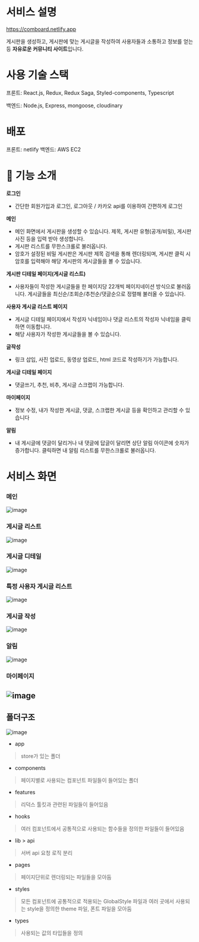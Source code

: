 
# 서비스 설명
https://comboard.netlify.app

게시판을 생성하고, 게시판에 맞는 게시글을 작성하여 사용자들과 소통하고 정보를 얻는 등 **자유로운 커뮤니티 사이트**입니다.


# 사용 기술 스택

프론트: React.js, Redux, Redux Saga, Styled-components, Typescript

백엔드: Node.js, Express, mongoose, cloudinary

# 배포
프론트: netlify
백엔드: AWS EC2

# **🔨 기능 소개**

**로그인**

- 간단한 회원가입과 로그인, 로그아웃 / 카카오 api를 이용하여 간편하게 로그인

**메인**

- 메인 화면에서 게시판을 생성할 수 있습니다. 제목, 게시판 유형(공개/비밀), 게시판 사진 등을 입력 받아 생성합니다.
- 게시판 리스트를 무한스크롤로 불러옵니다.
- 암호가 설정된 비밀 게시판은 게시판 제목 검색을 통해 렌더링되며, 게시판 클릭 시 암호를 입력해야 해당 게시판의 게시글들을 볼 수 있습니다.

**게시판 디테일 페이지(게시글 리스트)**

- 사용자들이 작성한 게시글들을 한 페이지당 22개씩 페이지네이션 방식으로 불러옵니다.
게시글들을 최신순/조회순/추천순/댓글순으로 정렬해 불러올 수 있습니다.

**사용자 게시글 리스트 페이지**

- 게시글 디테일 페이지에서 작성자 닉네임이나 댓글 리스트의 작성자 닉네임을 클릭하면 이동합니다.
- 해당 사용자가 작성한 게시글들을 볼 수 있습니다.

**글작성**

- 링크 삽입, 사진 업로드, 동영상 업로드, html 코드로 작성하기가 가능합니다.

**게시글 디테일 페이지**

- 댓글쓰기, 추천, 비추, 게시글 스크랩이 가능합니다.

**마이페이지**

- 정보 수정, 내가 작성한 게시글, 댓글, 스크랩한 게시글 등을 확인하고 관리할 수 있습니다

**알림**

- 내 게시글에 댓글이 달리거나 내 댓글에 답글이 달리면 상단 알림 아이콘에 숫자가 증가합니다. 클릭하면 내 알림 리스트를 무한스크롤로 불러옵니다.


# 서비스 화면

### 메인
![image](https://user-images.githubusercontent.com/57217119/178649199-b5a557bc-949d-4a59-be8b-59fa408e74f3.png)

### 게시글 리스트
![image](https://user-images.githubusercontent.com/57217119/178649222-91336f76-b4bd-49a0-906e-219c13027e3b.png)

### 게시글 디테일
![image](https://user-images.githubusercontent.com/57217119/178649327-d67239e8-8cfb-4660-81e0-dfc18007791b.png)

### 특정 사용자 게시글 리스트
![image](https://user-images.githubusercontent.com/57217119/178649371-e40a4ef5-2307-4e6f-92e6-692c7b810ee3.png)

### 게시글 작성
![image](https://user-images.githubusercontent.com/57217119/178649515-e1d7d2bc-e6ca-409d-9e7e-f97cd80b70c1.png)

### 알림
![image](https://user-images.githubusercontent.com/57217119/178649567-11750a97-51ee-4e6e-96b8-a57e24515f65.png)

### 마이페이지
![image](https://user-images.githubusercontent.com/57217119/178649599-43bc4c1e-c73c-46b7-acaf-d02e82167d97.png)
---


## 폴더구조
![image](https://user-images.githubusercontent.com/57217119/172051849-93e294fa-8f06-46cd-b3e9-b54dc0b5693f.png)

 - app
> store가 있는 폴더

 - components
> 페이지별로 사용되는 컴포넌트 파일들이 들어있는 폴더

 - features
> 리덕스 툴킷과 관련된 파일들이 들어있음

 - hooks
 > 여러 컴포넌트에서 공통적으로 사용되는 함수들을 정의한 파일들이 들어있음
 
 - lib > api
 > 서버 api 요청 로직 분리

 - pages 
> 페이지단위로 렌더링되는 파일들을 모아둠

 - styles
> 모든 컴포넌트에 공통적으로 적용되는 GlobalStyle 파일과 여러 곳에서 사용되는 style을 정의한 theme 파일, 폰트 파일을 모아둠

 - types
> 사용되는 값의 타입들을 정의

